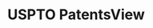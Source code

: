 ---
layout: default
bigquery: https://console.cloud.google.com/bigquery?p=patents-public-data&d=patentsview&page=dataset
citation: Attribution should be given to PatentsView for use, distribution, or derivative
  works.
code: https://github.com/CSSIP-AIR/PatentsView-Code-Snippets/
contributors: USPTO
cost: None
description: 'PatentsView includes US patent data including raw data (summaries, applications,
  pregrant applications), disambugations of inventors and assignees, and inventor
  gender estimates.  Also foreign priority data, # of figures and sheets, and government
  interest statements.'
documentation: https://patentsview.org/query/builder-faqs
last_edit: 04/11/2022, 13:16:02
location: https://patentsview.org/
maintained_by: USPTO
record_creation_timestamp: 12/2/2020 17:20:46
schema_fields:
- section
- level_one
- group_id
- location_id
- exemplary
- subgroup
- mainclass_id
- disamb_inventor_id_20181127
- rel_id
- organization_id
- country_transformed
- applicant_type
- disclaimer_date
- latin_name
- ipc_class
- disamb_inventor_id_20171226
- organization
- application_id
- state
- subgroup_id
- disamb_assignee_id_20200331
- county_fips
- disamb_inventor_id_20191008
- subclass_id
- level_two
- deceased
- abstract
- sector_title
- id
- disamb_inventor_id_20170307
- term_disclaimer
- state_fips
- subsection_id
- length
- gi_statement
- action_date
- disamb_inventor_id_20190820
- citation_id
- disamb_assignee_id_20191008
- classification_value
- doctype
- status
- field_id
- term_grant
- num_figures
- disamb_assignee_id_20190820
- disamb_inventor_id_20200331
- rule_47
- dependent
- latlong
- main_group
- symbol_position
- variety
- disamb_inventor_id_20171003
- disamb_inventor_id_20200929
- disamb_inventor_id_20201229
- sequence
- relkind
- disamb_inventor_id_20200630
- _371_date
- lawyer_id
- designation
- category_id
- _102_date
- rawinventor_id
- title
- disamb_assignee_id_20181127
- ipc_version_indicator
- section_id
- disamb_assignee_id_20200929
- city
- patent_id
- group
- doc_type
- subcategory_id
- county
- classification_status
- text
- num
- subclass
- field_title
- withdrawn
- disamb_inventor_id_20180528
- name_first
- f102_date
- classification_data_source
- rawassignee_id
- type
- role
- num_claims
- latitude
- name
- publication_number
- disamb_inventor_id_20191231
- series_code
- kind
- date
- level_three
- number
- lapse_of_patent
- uuid
- f371_date
- attribution_status
- longitude
- disamb_inventor_id_20170808
- inventor_id
- disamb_assignee_id_20190312
- male_flag
- disamb_assignee_id_20200630
- rawlocation_id
- name_last
- assignee_id
- disamb_inventor_id_20190312
- num_sheets
- filename
- disamb_assignee_id_20191231
- classification_level
- lname
- country
- male
- term_extension
- reldocno
- category
- contract_award_number
- fname
shortname: patentsview
tags:
- disambiguation
- United States
- gender
terms_of_use: Creative Commons Attribution 4.0 International License.
timeframe: 1963-1999
title: USPTO PatentsView
uuid: cf1780b1-e265-4e49-8d1d-83b9cfe0fd9a
---